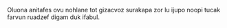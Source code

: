 Oluona anitafes ovu nohlane tot gizacvoz surakapa zor lu ijupo noopi tucak farvun ruadzef digam duk ifabul.